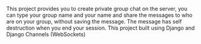 This project provides you to create private group chat on the server, you can type your group name and your name and share the messages to who are on your group, without saving the message.
The message has self destruction when you end your session.
This project built using Django and Django Channels (WebSockets)
